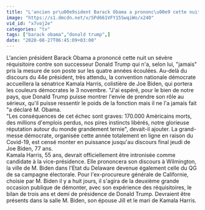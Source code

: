 ```yaml
---
title: "L'ancien pr\u00e9sident Barack Obama a prononc\u00e9 cette nuit un s\u00e9v\u00e8re r\u00e9quisitoire contre son successeur Donald Trump : 'Il n'a jamais pris la mesure de son poste'"
image: "https://s1.dmcdn.net/v/SPd661VFY15SwqiWo/x240"
vid_id: "x7voj2e"
categories: "tv"
tags: ["barack obama","donald trump",]
date: "2020-08-27T06:45:09+03:00"
---
```

L'ancien président Barack Obama a prononcé cette nuit un sévère réquisitoire contre son successeur Donald Trump qui n'a, selon lui, &quot;jamais&quot; pris la mesure de son poste sur les quatre années écoulées. Au-delà du discours du 44e président, très attendu, la convention nationale démocrate accueillera la sénatrice Kamala Harris, colistière de Joe Biden, qui portera les couleurs démocrates le 3 novembre. &quot;J'ai espéré, pour le bien de notre pays, que Donald Trump puisse montrer l'envie de prendre son rôle au sérieux, qu'il puisse ressentir le poids de la fonction mais il ne l'a jamais fait &quot;a déclaré M. Obama.  <br>&quot;Les conséquences de cet échec sont graves: 170.000 Américains morts, des millions d'emplois perdus, nos pires instincts libérés, notre glorieuse réputation autour du monde grandement ternie&quot;, devait-il ajouter. La grand-messe démocrate, organisée cette année totalement en ligne en raison du Covid-19, est censé monter en puissance jusqu'au discours final jeudi de Joe Biden, 77 ans.  <br>Kamala Harris, 55 ans, devrait officiellement être intronisée comme candidate à la vice-présidence. Elle prononcera son discours à Wilmington, la ville de M. Biden dans l'Etat du Delaware devenue également celle du QG de sa campagne électorale. Pour l'ex-procureure générale de Californie, choisie par M. Biden il y a huit jours, il s'agira de la deuxième grande occasion publique de démonter, avec son expérience des réquisitoires, le bilan de trois ans et demi de présidence de Donald Trump. Devraient être présents dans la salle M. Biden, son épouse Jill et le mari de Kamala Harris.
